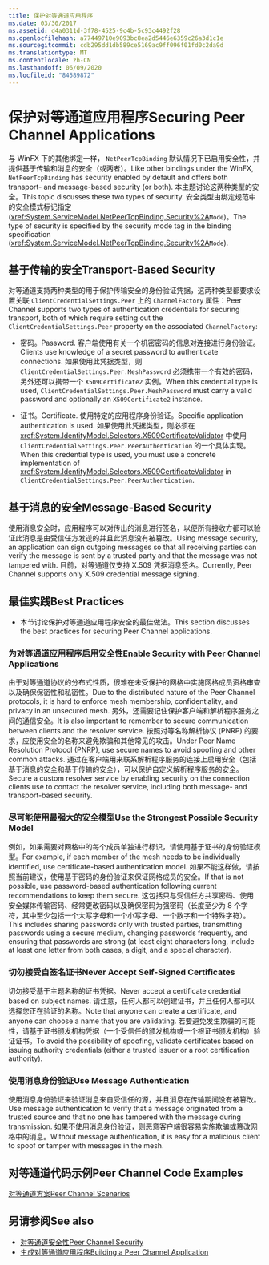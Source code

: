 ```yaml
---
title: 保护对等通道应用程序
ms.date: 03/30/2017
ms.assetid: d4a0311d-3f78-4525-9c4b-5c93c4492f28
ms.openlocfilehash: a77449710e9093bc8ea2d5446e6359c26a3d1c1e
ms.sourcegitcommit: cdb295dd1db589ce5169ac9ff096f01fd0c2da9d
ms.translationtype: MT
ms.contentlocale: zh-CN
ms.lasthandoff: 06/09/2020
ms.locfileid: "84589872"
---
```

# <a name="securing-peer-channel-applications"></a><span data-ttu-id="2027a-102">保护对等通道应用程序</span><span class="sxs-lookup"><span data-stu-id="2027a-102">Securing Peer Channel Applications</span></span>
<span data-ttu-id="2027a-103">与 WinFX 下的其他绑定一样， `NetPeerTcpBinding` 默认情况下已启用安全性，并提供基于传输和消息的安全（或两者）。</span><span class="sxs-lookup"><span data-stu-id="2027a-103">Like other bindings under the WinFX, `NetPeerTcpBinding` has security enabled by default and offers both transport- and message-based security (or both).</span></span> <span data-ttu-id="2027a-104">本主题讨论这两种类型的安全。</span><span class="sxs-lookup"><span data-stu-id="2027a-104">This topic discusses these two types of security.</span></span> <span data-ttu-id="2027a-105">安全类型由绑定规范中的安全模式标记指定 (<xref:System.ServiceModel.NetPeerTcpBinding.Security%2A>`Mode`)。</span><span class="sxs-lookup"><span data-stu-id="2027a-105">The type of security is specified by the security mode tag in the binding specification (<xref:System.ServiceModel.NetPeerTcpBinding.Security%2A>`Mode`).</span></span>  
  
## <a name="transport-based-security"></a><span data-ttu-id="2027a-106">基于传输的安全</span><span class="sxs-lookup"><span data-stu-id="2027a-106">Transport-Based Security</span></span>  
 <span data-ttu-id="2027a-107">对等通道支持两种类型的用于保护传输安全的身份验证凭据，这两种类型都要求设置关联 `ClientCredentialSettings.Peer` 上的 `ChannelFactory` 属性：</span><span class="sxs-lookup"><span data-stu-id="2027a-107">Peer Channel supports two types of authentication credentials for securing transport, both of which require setting out the `ClientCredentialSettings.Peer` property on the associated `ChannelFactory`:</span></span>  
  
- <span data-ttu-id="2027a-108">密码。</span><span class="sxs-lookup"><span data-stu-id="2027a-108">Password.</span></span> <span data-ttu-id="2027a-109">客户端使用有关一个机密密码的信息对连接进行身份验证。</span><span class="sxs-lookup"><span data-stu-id="2027a-109">Clients use knowledge of a secret password to authenticate connections.</span></span> <span data-ttu-id="2027a-110">如果使用此凭据类型，则 `ClientCredentialSettings.Peer.MeshPassword` 必须携带一个有效的密码，另外还可以携带一个 `X509Certificate2` 实例。</span><span class="sxs-lookup"><span data-stu-id="2027a-110">When this credential type is used, `ClientCredentialSettings.Peer.MeshPassword` must carry a valid password and optionally an `X509Certificate2` instance.</span></span>  
  
- <span data-ttu-id="2027a-111">证书。</span><span class="sxs-lookup"><span data-stu-id="2027a-111">Certificate.</span></span> <span data-ttu-id="2027a-112">使用特定的应用程序身份验证。</span><span class="sxs-lookup"><span data-stu-id="2027a-112">Specific application authentication is used.</span></span> <span data-ttu-id="2027a-113">如果使用此凭据类型，则必须在 <xref:System.IdentityModel.Selectors.X509CertificateValidator> 中使用 `ClientCredentialSettings.Peer.PeerAuthentication` 的一个具体实现。</span><span class="sxs-lookup"><span data-stu-id="2027a-113">When this credential type is used, you must use a concrete implementation of <xref:System.IdentityModel.Selectors.X509CertificateValidator> in `ClientCredentialSettings.Peer.PeerAuthentication`.</span></span>  
  
## <a name="message-based-security"></a><span data-ttu-id="2027a-114">基于消息的安全</span><span class="sxs-lookup"><span data-stu-id="2027a-114">Message-Based Security</span></span>  
 <span data-ttu-id="2027a-115">使用消息安全时，应用程序可以对传出的消息进行签名，以便所有接收方都可以验证此消息是由受信任方发送的并且此消息没有被篡改。</span><span class="sxs-lookup"><span data-stu-id="2027a-115">Using message security, an application can sign outgoing messages so that all receiving parties can verify the message is sent by a trusted party and that the message was not tampered with.</span></span> <span data-ttu-id="2027a-116">目前，对等通道仅支持 X.509 凭据消息签名。</span><span class="sxs-lookup"><span data-stu-id="2027a-116">Currently, Peer Channel supports only X.509 credential message signing.</span></span>  
  
## <a name="best-practices"></a><span data-ttu-id="2027a-117">最佳实践</span><span class="sxs-lookup"><span data-stu-id="2027a-117">Best Practices</span></span>  
  
- <span data-ttu-id="2027a-118">本节讨论保护对等通道应用程序安全的最佳做法。</span><span class="sxs-lookup"><span data-stu-id="2027a-118">This section discusses the best practices for securing Peer Channel applications.</span></span>  
  
### <a name="enable-security-with-peer-channel-applications"></a><span data-ttu-id="2027a-119">为对等通道应用程序启用安全性</span><span class="sxs-lookup"><span data-stu-id="2027a-119">Enable Security with Peer Channel Applications</span></span>  
 <span data-ttu-id="2027a-120">由于对等通道协议的分布式性质，很难在未受保护的网格中实施网格成员资格审查以及确保保密性和私密性。</span><span class="sxs-lookup"><span data-stu-id="2027a-120">Due to the distributed nature of the Peer Channel protocols, it is hard to enforce mesh membership, confidentiality, and privacy in an unsecured mesh.</span></span> <span data-ttu-id="2027a-121">另外，还需要记住保护客户端和解析程序服务之间的通信安全。</span><span class="sxs-lookup"><span data-stu-id="2027a-121">It is also important to remember to secure communication between clients and the resolver service.</span></span> <span data-ttu-id="2027a-122">按照对等名称解析协议 (PNRP) 的要求，应使用安全的名称来避免欺骗和其他常见的攻击。</span><span class="sxs-lookup"><span data-stu-id="2027a-122">Under Peer Name Resolution Protocol (PNRP), use secure names to avoid spoofing and other common attacks.</span></span> <span data-ttu-id="2027a-123">通过在客户端用来联系解析程序服务的连接上启用安全（包括基于消息的安全和基于传输的安全），可以保护自定义解析程序服务的安全。</span><span class="sxs-lookup"><span data-stu-id="2027a-123">Secure a custom resolver service by enabling security on the connection clients use to contact the resolver service, including both message- and transport-based security.</span></span>  
  
### <a name="use-the-strongest-possible-security-model"></a><span data-ttu-id="2027a-124">尽可能使用最强大的安全模型</span><span class="sxs-lookup"><span data-stu-id="2027a-124">Use the Strongest Possible Security Model</span></span>  
 <span data-ttu-id="2027a-125">例如，如果需要对网格中的每个成员单独进行标识，请使用基于证书的身份验证模型。</span><span class="sxs-lookup"><span data-stu-id="2027a-125">For example, if each member of the mesh needs to be individually identified, use certificate-based authentication model.</span></span> <span data-ttu-id="2027a-126">如果不能这样做，请按照当前建议，使用基于密码的身份验证来保证网格成员的安全。</span><span class="sxs-lookup"><span data-stu-id="2027a-126">If that is not possible, use password-based authentication following current recommendations to keep them secure.</span></span> <span data-ttu-id="2027a-127">这包括只与受信任方共享密码、使用安全媒体传输密码、经常更改密码以及确保密码为强密码（长度至少为 8 个字符，其中至少包括一个大写字母和一个小写字母、一个数字和一个特殊字符）。</span><span class="sxs-lookup"><span data-stu-id="2027a-127">This includes sharing passwords only with trusted parties, transmitting passwords using a secure medium, changing passwords frequently, and ensuring that passwords are strong (at least eight characters long, include at least one letter from both cases, a digit, and a special character).</span></span>  
  
### <a name="never-accept-self-signed-certificates"></a><span data-ttu-id="2027a-128">切勿接受自签名证书</span><span class="sxs-lookup"><span data-stu-id="2027a-128">Never Accept Self-Signed Certificates</span></span>  
 <span data-ttu-id="2027a-129">切勿接受基于主题名称的证书凭据。</span><span class="sxs-lookup"><span data-stu-id="2027a-129">Never accept a certificate credential based on subject names.</span></span> <span data-ttu-id="2027a-130">请注意，任何人都可以创建证书，并且任何人都可以选择您正在验证的名称。</span><span class="sxs-lookup"><span data-stu-id="2027a-130">Note that anyone can create a certificate, and anyone can choose a name that you are validating.</span></span> <span data-ttu-id="2027a-131">若要避免发生欺骗的可能性，请基于证书颁发机构凭据（一个受信任的颁发机构或一个根证书颁发机构）验证证书。</span><span class="sxs-lookup"><span data-stu-id="2027a-131">To avoid the possibility of spoofing, validate certificates based on issuing authority credentials (either a trusted issuer or a root certification authority).</span></span>  
  
### <a name="use-message-authentication"></a><span data-ttu-id="2027a-132">使用消息身份验证</span><span class="sxs-lookup"><span data-stu-id="2027a-132">Use Message Authentication</span></span>  
 <span data-ttu-id="2027a-133">使用消息身份验证来验证消息来自受信任的源，并且消息在传输期间没有被篡改。</span><span class="sxs-lookup"><span data-stu-id="2027a-133">Use message authentication to verify that a message originated from a trusted source and that no one has tampered with the message during transmission.</span></span> <span data-ttu-id="2027a-134">如果不使用消息身份验证，则恶意客户端很容易实施欺骗或篡改网格中的消息。</span><span class="sxs-lookup"><span data-stu-id="2027a-134">Without message authentication, it is easy for a malicious client to spoof or tamper with messages in the mesh.</span></span>  
  
## <a name="peer-channel-code-examples"></a><span data-ttu-id="2027a-135">对等通道代码示例</span><span class="sxs-lookup"><span data-stu-id="2027a-135">Peer Channel Code Examples</span></span>  
 [<span data-ttu-id="2027a-136">对等通道方案</span><span class="sxs-lookup"><span data-stu-id="2027a-136">Peer Channel Scenarios</span></span>](peer-channel-scenarios.md)  
  
## <a name="see-also"></a><span data-ttu-id="2027a-137">另请参阅</span><span class="sxs-lookup"><span data-stu-id="2027a-137">See also</span></span>

- [<span data-ttu-id="2027a-138">对等通道安全性</span><span class="sxs-lookup"><span data-stu-id="2027a-138">Peer Channel Security</span></span>](peer-channel-security.md)
- [<span data-ttu-id="2027a-139">生成对等通道应用程序</span><span class="sxs-lookup"><span data-stu-id="2027a-139">Building a Peer Channel Application</span></span>](building-a-peer-channel-application.md)
